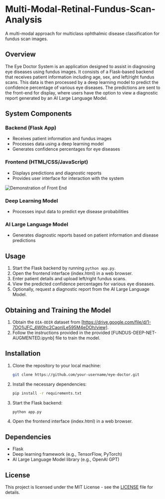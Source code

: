 # Multi-Modal-Retinal-Fundus-Scan-Analysis
A multi-modal approach for multiclass ophthalmic disease classification for fundus scan images.
## Overview
The Eye Doctor System is an application designed to assist in diagnosing eye diseases using fundus images. It consists of a Flask-based backend that receives patient information including age, sex, and left/right fundus scans. This data is then processed by a deep learning model to predict the confidence percentage of various eye diseases. The predictions are sent to the front-end for display, where users have the option to view a diagnostic report generated by an AI Large Language Model.

## System Components
### Backend (Flask App)
- Receives patient information and fundus images
- Processes data using a deep learning model
- Generates confidence percentages for eye diseases

### Frontend (HTML/CSS/JavaScript)
- Displays predictions and diagnostic reports
- Provides user interface for interaction with the system

![Demonstration of Front End](ezgif-6-c5f60fb3c1.gif)

### Deep Learning Model
- Processes input data to predict eye disease probabilities

### AI Large Language Model
- Generates diagnostic reports based on patient information and disease predictions

## Usage
1. Start the Flask backend by running `python app.py`.
2. Open the frontend interface (index.html) in a web browser.
3. Enter patient details and upload left/right fundus scans.
4. View the predicted confidence percentages for various eye diseases.
5. Optionally, request a diagnostic report from the AI Large Language Model.

## Obtaining and Training the Model
1. Obtain the `OIA-ODIR` dataset from [https://drive.google.com/file/d/1-7DO1jJFC_4W0hc2CaonlLe595M4eDOh/view].
2. Follow the instructions provided in the provided [FUNDUS-DEEP-NET-AUGMENTED.ipynb] file to train the model.

## Installation
1. Clone the repository to your local machine:
   ```bash
   git clone https://github.com/your-username/eye-doctor.git
   ```
2. Install the necessary dependencies:
   ```bash
   pip install -r requirements.txt
   ```
3. Start the Flask backend:
   ```bash
   python app.py
   ```
4. Open the frontend interface (index.html) in a web browser.

## Dependencies
- Flask
- Deep learning framework (e.g., TensorFlow, PyTorch)
- AI Large Language Model library (e.g., OpenAI GPT)

## License
This project is licensed under the MIT License - see the [LICENSE](LICENSE) file for details.

